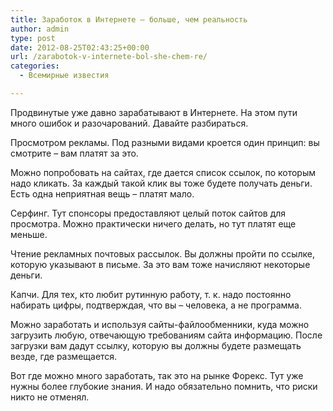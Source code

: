 ```yaml
---
title: Заработок в Интернете – больше, чем реальность
author: admin
type: post
date: 2012-08-25T02:43:25+00:00
url: /zarabotok-v-internete-bol-she-chem-re/
categories:
  - Всемирные известия

---
```

Продвинутые уже давно зарабатывают в Интернете. На этом пути много ошибок и разочарований. Давайте разбираться. 

Просмотром рекламы. Под разными видами кроется один принцип: вы смотрите – вам платят за это. 

Можно попробовать на сайтах, где дается список ссылок, по которым надо кликать. За каждый такой клик вы тоже будете получать деньги. Есть одна неприятная вещь – платят мало. 

Серфинг. Тут спонсоры предоставляют целый поток сайтов для просмотра. Можно практически ничего делать, но тут платят еще меньше. 

Чтение рекламных почтовых рассылок. Вы должны пройти по ссылке, которую указывают в письме. За это вам тоже начисляют некоторые деньги. 

Капчи. Для тех, кто любит рутинную работу, т. к. надо постоянно набирать цифры, подтверждая, что вы – человека, а не программа. 

Можно заработать и используя сайты-файлообменники, куда можно загрузить любую, отвечающую требованиям сайта информацию. После загрузки вам дадут ссылку, которую вы должны будете размещать везде, где размещается. 

Вот где можно много заработать, так это на рынке Форекс. Тут уже нужны более глубокие знания. И надо обязательно помнить, что риски никто не отменял.